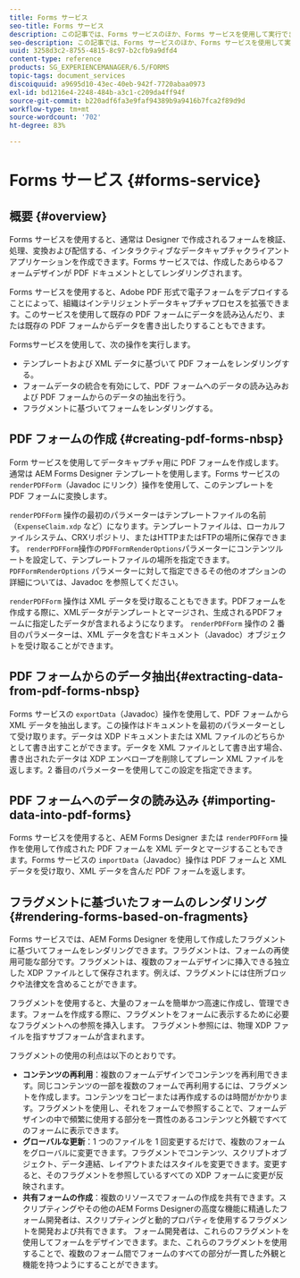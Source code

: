 ```yaml
---
title: Forms サービス
seo-title: Forms サービス
description: この記事では、Forms サービスのほか、Forms サービスを使用して実行できるフォーム関連のタスクについて説明します。
seo-description: この記事では、Forms サービスのほか、Forms サービスを使用して実行できるフォーム関連のタスクについて説明します。
uuid: 3258d3c2-8755-4815-8c97-b2cfb9a9dfd4
content-type: reference
products: SG_EXPERIENCEMANAGER/6.5/FORMS
topic-tags: document_services
discoiquuid: a9695d10-43ec-40eb-942f-7720abaa0973
exl-id: bd1216e4-2248-484b-a3c1-c209da4ff94f
source-git-commit: b220adf6fa3e9faf94389b9a9416b7fca2f89d9d
workflow-type: tm+mt
source-wordcount: '702'
ht-degree: 83%

---
```


# Forms サービス {#forms-service}

## 概要 {#overview}

Forms サービスを使用すると、通常は Designer で作成されるフォームを検証、処理、変換および配信する、インタラクティブなデータキャプチャクライアントアプリケーションを作成できます。Forms サービスでは、作成したあらゆるフォームデザインが PDF ドキュメントとしてレンダリングされます。

Forms サービスを使用すると、Adobe PDF 形式で電子フォームをデプロイすることによって、組織はインテリジェントデータキャプチャプロセスを拡張できます。このサービスを使用して既存の PDF フォームにデータを読み込んだり、または既存の PDF フォームからデータを書き出したりすることもできます。

Formsサービスを使用して、次の操作を実行します。

* テンプレートおよび XML データに基づいて PDF フォームをレンダリングする。
* フォームデータの統合を有効にして、PDF フォームへのデータの読み込みおよび PDF フォームからのデータの抽出を行う。
* フラグメントに基づいてフォームをレンダリングする。

## PDF フォームの作成  {#creating-pdf-forms-nbsp}

Form サービスを使用してデータキャプチャ用に PDF フォームを作成します。通常は AEM Forms Designer テンプレートを使用します。Forms サービスの `renderPDFForm`（Javadoc にリンク）操作を使用して、このテンプレートを PDF フォームに変換します。

`renderPDFForm` 操作の最初のパラメーターはテンプレートファイルの名前（`ExpenseClaim.xdp` など）になります。テンプレートファイルは、ローカルファイルシステム、CRXリポジトリ、またはHTTPまたはFTPの場所に保存できます。 `renderPDFForm`操作の`PDFFormRenderOptions`パラメーターにコンテンツルートを設定して、テンプレートファイルの場所を指定できます。 `PDFFormRenderOptions` パラメーターに対して指定できるその他のオプションの詳細については、Javadoc を参照してください。

`renderPDFForm` 操作は XML データを受け取ることもできます。PDFフォームを作成する際に、XMLデータがテンプレートとマージされ、生成されるPDFフォームに指定したデータが含まれるようになります。 `renderPDFForm` 操作の 2 番目のパラメーターは、XML データを含むドキュメント（Javadoc）オブジェクトを受け取ることができます。

## PDF フォームからのデータ抽出{#extracting-data-from-pdf-forms-nbsp}

Forms サービスの `exportData`（Javadoc）操作を使用して、PDF フォームから XML データを抽出します。この操作はドキュメントを最初のパラメーターとして受け取ります。データは XDP ドキュメントまたは XML ファイルのどちらかとして書き出すことができます。データを XML ファイルとして書き出す場合、書き出されたデータは XDP エンベロープを削除してプレーン XML ファイルを返します。2 番目のパラメーターを使用してこの設定を指定できます。

## PDF フォームへのデータの読み込み  {#importing-data-into-pdf-forms}

Forms サービスを使用すると、AEM Forms Designer または `renderPDFForm` 操作を使用して作成された PDF フォームを XML データとマージすることもできます。Forms サービスの `importData`（Javadoc）操作は PDF フォームと XML データを受け取り、XML データを含んだ PDF フォームを返します。

## フラグメントに基づいたフォームのレンダリング {#rendering-forms-based-on-fragments}

Forms サービスでは、AEM Forms Designer を使用して作成したフラグメントに基づいてフォームをレンダリングできます。フラグメントは、フォームの再使用可能な部分です。フラグメントは、複数のフォームデザインに挿入できる独立した XDP ファイルとして保存されます。例えば、フラグメントには住所ブロックや法律文を含めることができます。

フラグメントを使用すると、大量のフォームを簡単かつ高速に作成し、管理できます。フォームを作成する際に、フラグメントをフォームに表示するために必要なフラグメントへの参照を挿入します。 フラグメント参照には、物理 XDP ファイルを指すサブフォームが含まれます。

フラグメントの使用の利点は以下のとおりです。

* **コンテンツの再利用**：複数のフォームデザインでコンテンツを再利用できます。同じコンテンツの一部を複数のフォームで再利用するには、フラグメントを作成します。コンテンツをコピーまたは再作成するのは時間がかかります。フラグメントを使用し、それをフォームで参照することで、フォームデザインの中で頻繁に使用する部分を一貫性のあるコンテンツと外観ですべてのフォームに表示できます。
* **グローバルな更新**：1 つのファイルを 1 回変更するだけで、複数のフォームをグローバルに変更できます。フラグメントでコンテンツ、スクリプトオブジェクト、データ連結、レイアウトまたはスタイルを変更できます。変更すると、そのフラグメントを参照しているすべての XDP フォームに変更が反映されます。
* **共有フォームの作成**：複数のリソースでフォームの作成を共有できます。スクリプティングやその他のAEM Forms Designerの高度な機能に精通したフォーム開発者は、スクリプティングと動的プロパティを使用するフラグメントを開発および共有できます。 フォーム開発者は、これらのフラグメントを使用してフォームをデザインできます。また、これらのフラグメントを使用することで、複数のフォーム間でフォームのすべての部分が一貫した外観と機能を持つようにすることができます。
